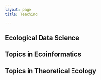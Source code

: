 ```yaml
---
layout: page
title: Teaching

---
```


## Ecological Data Science

## Topics in Ecoinformatics

## Topics in Theoretical Ecology
